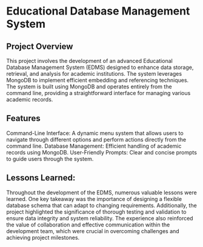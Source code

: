 # Educational Database Management System
## Project Overview
This project involves the development of an advanced Educational Database Management System (EDMS) designed to enhance data storage, retrieval, and analysis for academic institutions. The system leverages MongoDB to implement efficient embedding and referencing techniques. The system is built using MongoDB and operates entirely from the command line, providing a straightforward interface for managing various academic records.

## Features
Command-Line Interface: A dynamic menu system that allows users to navigate through different options and perform actions directly from the command line.
Database Management: Efficient handling of academic records using MongoDB.
User-Friendly Prompts: Clear and concise prompts to guide users through the system.

## Lessons Learned: 
Throughout the development of the EDMS, numerous valuable lessons were learned. One key takeaway was the importance of designing a flexible database schema that can adapt to changing requirements. Additionally, the project highlighted the significance of thorough testing and validation to ensure data integrity and system reliability. The experience also reinforced the value of collaboration and effective communication within the development team, which were crucial in overcoming challenges and achieving project milestones.
